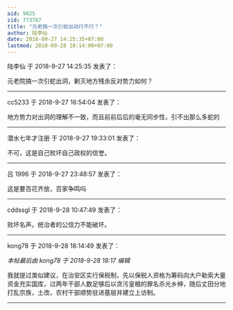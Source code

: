 ```yaml
---
aid: 9025
zid: 773787
title: "元老搞一次引蛇出动行不行？"
author: 陆李仙
date: 2018-09-27 14:25:35+07:00
lastmod: 2018-09-28 18:14:00+07:00
---
```


陆李仙 于 2018-9-27 14:25:35 发表了：

元老院搞一次引蛇出洞，剿灭地方残余反对势力如何？

---

cc5233 于 2018-9-27 16:54:04 发表了：

地方势力对出洞的理解不一致，而且前前后后的毫无同步性，引不出那么多蛇的

---

潜水七年才注册 于 2018-9-27 19:33:01 发表了：

不可，这是自己败坏自己政权的信誉。

---

吕 1996 于 2018-9-27 23:48:57 发表了：

这是要百花齐放，百家争鸣吗

---

cddssgl 于 2018-9-28 10:47:49 发表了：

败坏名声。统治者的公信力不能破坏。

---

kong78 于 2018-9-28 18:14:49 发表了：

_本帖最后由 kong78 于 2018-9-28 18:17 编辑_

我就提过类似建议，在治安区实行保税制，先以保税人资格为筹码向大户勒索大量资金充实国库，过两年干部人数足够后以贪污皇粮的罪名杀光乡绅，随后丈田分地打乱宗族，土改，农村干部顺势驻进基层并建立上访制。

---
